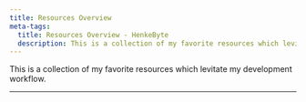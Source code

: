```yaml
---
title: Resources Overview
meta-tags:
  title: Resources Overview - HenkeByte
  description: This is a collection of my favorite resources which levitate my development workflow.
---
```


<the-lead>
  This is a collection of my favorite resources which levitate my development workflow.
</the-lead>

<hr class="my-4" />

<resources-overview></resources-overview>

